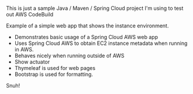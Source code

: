 # 
This is just a sample Java / Maven / Spring Cloud project I'm using to test out AWS CodeBuild                 
    
Example of a simple web app that shows the instance environment.      
- Demonstrates basic usage of a Spring Cloud AWS web app     
- Uses Spring Cloud AWS to obtain EC2 instance metadata when running in AWS.         
- Behaves nicely when running outside of AWS    
- Show actuator     
- Thymeleaf is used for web pages      
- Bootstrap is used for formatting.    
   
Snuh! 
       
 
